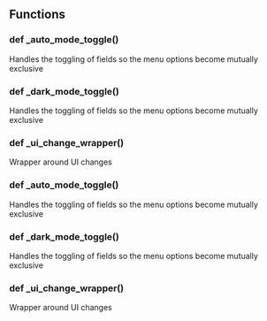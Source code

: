 ## Functions

### def _auto_mode_toggle()

Handles the toggling of fields so the menu options become mutually exclusive

### def _dark_mode_toggle()

Handles the toggling of fields so the menu options become mutually exclusive

### def _ui_change_wrapper()

Wrapper around UI changes

### def _auto_mode_toggle()

Handles the toggling of fields so the menu options become mutually exclusive

### def _dark_mode_toggle()

Handles the toggling of fields so the menu options become mutually exclusive

### def _ui_change_wrapper()

Wrapper around UI changes

